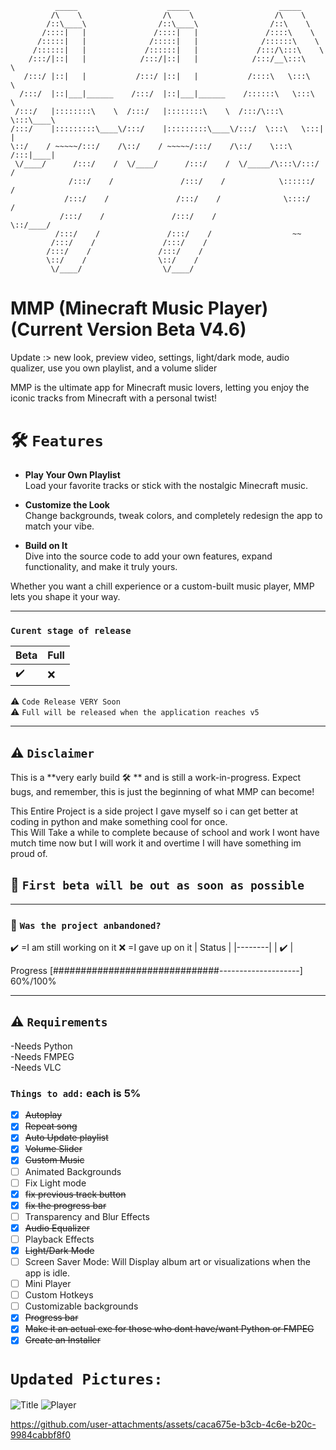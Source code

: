               _____                    _____                    _____          
             /\    \                  /\    \                  /\    \         
            /::\____\                /::\____\                /::\    \        
           /::::|   |               /::::|   |               /::::\    \       
          /:::::|   |              /:::::|   |              /::::::\    \      
         /::::::|   |             /::::::|   |             /:::/\:::\    \     
        /:::/|::|   |            /:::/|::|   |            /:::/__\:::\    \    
       /:::/ |::|   |           /:::/ |::|   |           /::::\   \:::\    \   
      /:::/  |::|___|______    /:::/  |::|___|______    /::::::\   \:::\    \  
     /:::/   |::::::::\    \  /:::/   |::::::::\    \  /:::/\:::\   \:::\____\ 
    /:::/    |:::::::::\____\/:::/    |:::::::::\____\/:::/  \:::\   \:::|    |
    \::/    / ~~~~~/:::/    /\::/    / ~~~~~/:::/    /\::/    \:::\  /:::|____|
     \/____/      /:::/    /  \/____/      /:::/    /  \/_____/\:::\/:::/    / 
                 /:::/    /               /:::/    /            \::::::/    /  
                /:::/    /               /:::/    /              \::::/    /   
               /:::/    /               /:::/    /                \::/____/    
              /:::/    /               /:::/    /                  ~~          
             /:::/    /               /:::/    /                               
            /:::/    /               /:::/    /                                
            \::/    /                \::/    /                                 
             \/____/                  \/____/ 
                                 
# MMP (Minecraft Music Player) (Current Version Beta V4.6)  

Update :> new look, preview video, settings, light/dark mode, audio qualizer, use you own playlist, and a volume slider

MMP is the ultimate app for Minecraft music lovers, letting you enjoy the iconic tracks from Minecraft with a personal twist!  

# 🛠️ `Features`  
- **Play Your Own Playlist**  
  Load your favorite tracks or stick with the nostalgic Minecraft music.  

- **Customize the Look**  
  Change backgrounds, tweak colors, and completely redesign the app to match your vibe.  

- **Build on It**  
  Dive into the source code to add your own features, expand functionality, and make it truly yours.  

Whether you want a chill experience or a custom-built music player, MMP lets you shape it your way.  

---
### `Curent stage of release`
|Beta|Full |
|----|-----|
|✔️ | ❌ |  

⚠ `Code Release VERY Soon`  
⚠ `Full will be released when the application reaches v5`

---

## ⚠ `Disclaimer`  
This is a **very early build :hammer_and_wrench: ** and is still a work-in-progress. Expect bugs, and remember, this is just the beginning of what MMP can become!    

This Entire Project is a side project I gave myself so i can get better at coding in python and make something cool for once.  
This Will Take a while to complete because of school and work I wont have mutch time now but I will work it and overtime I will have something im proud of.  
## 💬 `First beta will be out as soon as possible`

---
### 💬 `Was the project anbandoned?` 
✔️ =I am still working on it ❌ =I gave up on it
| Status |
|--------|
|   ✔️  |


Progress [##############################--------------------] 60%/100%


---

## ⚠ `Requirements`
 -Needs Python  
 -Needs FMPEG  
 -Needs VLC  

### `Things to add:` each is 5%
- [x] ~~Autoplay~~  
- [x] ~~Repeat song~~
- [x] ~~Auto Update playlist~~
- [x] ~~Volume Slider~~
- [x] ~~Custom Music~~
- [ ] Animated Backgrounds
- [ ] Fix Light mode
- [x] ~~fix previous track button~~
- [x] ~~fix the progress bar~~
- [ ] Transparency and Blur Effects
- [x] ~~Audio Equalizer~~
- [ ] Playback Effects
- [x] ~~Light/Dark Mode~~
- [ ] Screen Saver Mode: Will Display album art or visualizations when the app is idle.
- [ ] Mini Player
- [ ] Custom Hotkeys
- [ ] Customizable backgrounds
- [x] ~~Progress bar~~
- [x] ~~Make it an actual exe for those who dont have/want Python or FMPEG~~
- [x] ~~Create an Installer~~

# `Updated Pictures:`   

![Title](https://github.com/user-attachments/assets/ac221201-1baf-4b10-90b9-fe401ddd01ef)
![Player](https://github.com/user-attachments/assets/837db533-43b1-49ad-84c6-2a801e99e267)

https://github.com/user-attachments/assets/caca675e-b3cb-4c6e-b20c-9984cabbf8f0
